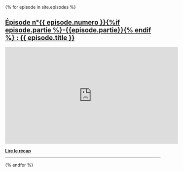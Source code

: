 {% for episode in site.episodes %}

  <h2><img class="avatar" src="{{ "/images/heureka.jpg" | relative_url }}" alt="" /><a href="{{ episode.url | relative_url }}">Épisode n°{{ episode.numero }}{%if episode.partie %}-{{episode.partie}}{% endif %} : {{ episode.title }}</a></h2>

  <iframe width="560" height="315" src="https://www.youtube.com/embed/{{ episode.id_video }}" frameborder="0" allow="autoplay; encrypted-media" allowfullscreen></iframe>

  <strong><a href="{{ episode.url }}">Lire le récap</a></strong>

  <hr />
{% endfor %}

